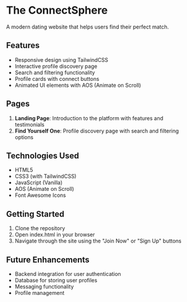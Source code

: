 # The ConnectSphere

A modern dating website that helps users find their perfect match.

## Features

- Responsive design using TailwindCSS
- Interactive profile discovery page
- Search and filtering functionality
- Profile cards with connect buttons
- Animated UI elements with AOS (Animate on Scroll)

## Pages

1. **Landing Page**: Introduction to the platform with features and testimonials
2. **Find Yourself One**: Profile discovery page with search and filtering options

## Technologies Used

- HTML5
- CSS3 (with TailwindCSS)
- JavaScript (Vanilla)
- AOS (Animate on Scroll)
- Font Awesome Icons

## Getting Started

1. Clone the repository
2. Open index.html in your browser
3. Navigate through the site using the "Join Now" or "Sign Up" buttons

## Future Enhancements

- Backend integration for user authentication
- Database for storing user profiles
- Messaging functionality
- Profile management
